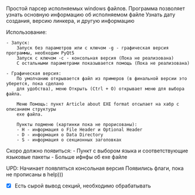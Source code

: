 Простой парсер исполняемых windows файлов.
Программа позволяет узнать основную информацию об исполняемом файле
Узнать дату создания, версию линкера, и другую информацию

Использование:
    
    - Запуск:
        Запуск без параметров или с ключом -g - графическая версия программы, необходим PyQt5
        Запуск с ключом -с - консольная версия (Пока не реализована)
        С остальными параметрами показывается помощь (Пока не реализована)

    - Графическая версия:
        По умолчанию открывается файл из примеров (в финальной версии это уберется, пока сделано
        для удобства), меню Открыть (Ctrl + O) открывает меню для выбора файла.
        
        Меню Помощь: пункт Article about EXE format отсылает на хабр с описанием структуры
        exe файла.

        Пункты подменю (картинки пока не прорисованы):
        - H - информация о File Header и Optional Header
        - D - информация о Data Directory
        - S - информация о секционных заголовках

Скоро должно появиться:
    - Пункт с выбором языка и соответствующие языковые пакеты
    - Больше ифнфы об exe файле
    
UPD: Начинает появляться консольная версия
Появились флаги, пока не прописаны в help)))
- [x] Есть сырой вывод секций, необходимо обрабатывать
